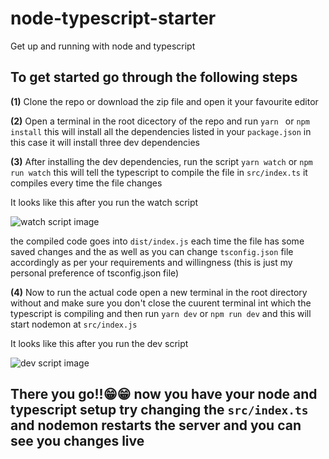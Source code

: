# node-typescript-starter
Get up and running with node and typescript

## To get started go through the following steps
**(1)** Clone the repo or download the zip file and open it your favourite editor

**(2)** Open a terminal in the root dicectory of the repo and run 
``` yarn  ``` or ``` npm install ``` this will install all the dependencies listed in your ```package.json``` in this case it will install three dev dependencies

**(3)** After installing the dev dependencies, run the script ```yarn watch``` or ```npm run watch``` this will tell the typescript to compile the file in ```src/index.ts```
it compiles every time the file changes

It looks like this after you run the watch script

![watch script image](https://user-images.githubusercontent.com/57995897/99141731-3e680b80-2674-11eb-8440-ccf5bd66126c.png)

the compiled code goes into ```dist/index.js``` each time the file has some saved changes and the as well as you can change ```tsconfig.json``` file  accordingly as per your requirements and willingness (this is just my personal preference of tsconfig.json file)

**(4)** Now to run the actual code open a new terminal in the root directory without and make sure you don't close the cuurent terminal int which the typescript is compiling and then run ```yarn dev``` or  ``` npm run dev ``` and this will start nodemon at ```src/index.js``` 

It looks like this after you run the dev script

![dev script image](https://user-images.githubusercontent.com/57995897/99142060-76248280-2677-11eb-8211-72634490e9d9.png)

## There you go!!😁😁 now you have your node and typescript setup try changing the ``` src/index.ts ``` and nodemon restarts the server and you can see you changes live


